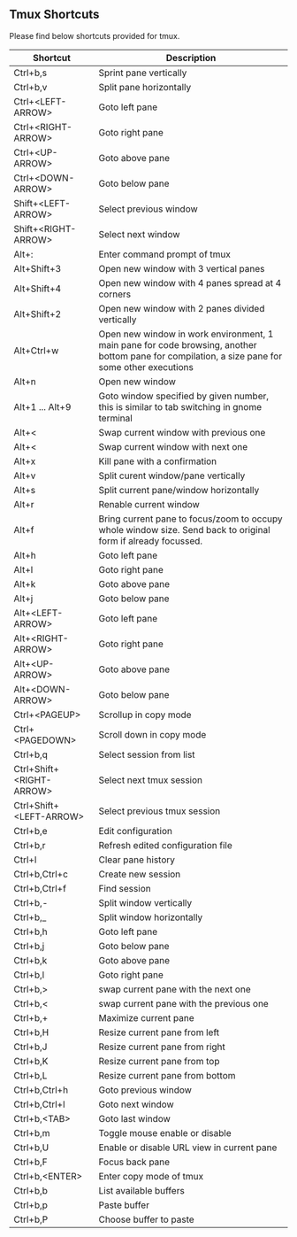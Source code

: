 ## Tmux Shortcuts

Please find below shortcuts provided for tmux.

|Shortcut|Description|
|---|---|
|Ctrl+b,s|Sprint pane vertically|
|Ctrl+b,v|Split pane horizontally|
|Ctrl+\<LEFT-ARROW\>|Goto left pane|
|Ctrl+\<RIGHT-ARROW\>|Goto right pane|
|Ctrl+\<UP-ARROW\>|Goto above pane|
|Ctrl+\<DOWN-ARROW\>|Goto below pane|
|Shift+\<LEFT-ARROW\>|Select previous window|
|Shift+\<RIGHT-ARROW\>|Select next window|
|Alt+:|Enter command prompt of tmux|
|Alt+Shift+3|Open new window with 3 vertical panes|
|Alt+Shift+4|Open new window with 4 panes spread at 4 corners|
|Alt+Shift+2|Open new window with 2 panes divided vertically|
|Alt+Ctrl+w|Open new window in work environment, 1 main pane for code browsing, another bottom pane for compilation, a size pane for some other executions|
|Alt+n|Open new window|
|Alt+1 ... Alt+9|Goto window specified by given number, this is similar to tab switching in gnome terminal|
|Alt+\<|Swap current window with previous one|
|Alt+\<|Swap current window with next one|
|Alt+x|Kill pane with a confirmation|
|Alt+v|Split curent window/pane vertically|
|Alt+s|Split current pane/window horizontally|
|Alt+r|Renable current window|
|Alt+f|Bring current pane to focus/zoom to occupy whole window size. Send back to original form if already focussed.|
|Alt+h|Goto left pane|
|Alt+l|Goto right pane|
|Alt+k|Goto above pane|
|Alt+j|Goto below pane|
|Alt+\<LEFT-ARROW\>|Goto left pane|
|Alt+\<RIGHT-ARROW\>|Goto right pane|
|Alt+\<UP-ARROW\>|Goto above pane|
|Alt+\<DOWN-ARROW\>|Goto below pane|
|Ctrl+\<PAGEUP\>|Scrollup in copy mode|
|Ctrl+\<PAGEDOWN\>|Scroll down in copy mode|
|Ctrl+b,q|Select session from list|
|Ctrl+Shift+\<RIGHT-ARROW\>|Select next tmux session|
|Ctrl+Shift+\<LEFT-ARROW\>|Select previous tmux session|
|Ctrl+b,e|Edit configuration|
|Ctrl+b,r|Refresh edited configuration file|
|Ctrl+l|Clear pane history|
|Ctrl+b,Ctrl+c|Create new session|
|Ctrl+b,Ctrl+f|Find session|
|Ctrl+b,-|Split window vertically|
|Ctrl+b,_|Split window horizontally|
|Ctrl+b,h|Goto left pane|
|Ctrl+b,j|Goto below pane|
|Ctrl+b,k|Goto above pane|
|Ctrl+b,l|Goto right pane|
|Ctrl+b,\>|swap current pane with the next one|
|Ctrl+b,\<|swap current pane with the previous one|
|Ctrl+b,+|Maximize current pane|
|Ctrl+b,H|Resize current pane from left|
|Ctrl+b,J|Resize current pane from right|
|Ctrl+b,K|Resize current pane from top|
|Ctrl+b,L|Resize current pane from bottom|
|Ctrl+b,Ctrl+h|Goto previous window|
|Ctrl+b,Ctrl+l|Goto next window|
|Ctrl+b,\<TAB\>|Goto last window|
|Ctrl+b,m|Toggle mouse enable or disable|
|Ctrl+b,U|Enable or disable URL view in current pane|
|Ctrl+b,F|Focus back pane|
|Ctrl+b,\<ENTER\>|Enter copy mode of tmux|
|Ctrl+b,b|List available buffers|
|Ctrl+b,p|Paste buffer|
|Ctrl+b,P|Choose buffer to paste|
